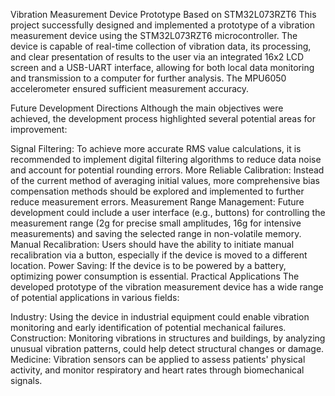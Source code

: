 Vibration Measurement Device Prototype Based on STM32L073RZT6
This project successfully designed and implemented a prototype of a vibration measurement device using the STM32L073RZT6 microcontroller. The device is capable of real-time collection of vibration data, its processing, and clear presentation of results to the user via an integrated 16x2 LCD screen and a USB-UART interface, allowing for both local data monitoring and transmission to a computer for further analysis. The MPU6050 accelerometer ensured sufficient measurement accuracy.

Future Development Directions
Although the main objectives were achieved, the development process highlighted several potential areas for improvement:

Signal Filtering: To achieve more accurate RMS value calculations, it is recommended to implement digital filtering algorithms to reduce data noise and account for potential rounding errors.
More Reliable Calibration: Instead of the current method of averaging initial values, more comprehensive bias compensation methods should be explored and implemented to further reduce measurement errors.
Measurement Range Management: Future development could include a user interface (e.g., buttons) for controlling the measurement range (2g for precise small amplitudes, 16g for intensive measurements) and saving the selected range in non-volatile memory.
Manual Recalibration: Users should have the ability to initiate manual recalibration via a button, especially if the device is moved to a different location.
Power Saving: If the device is to be powered by a battery, optimizing power consumption is essential.
Practical Applications
The developed prototype of the vibration measurement device has a wide range of potential applications in various fields:

Industry: Using the device in industrial equipment could enable vibration monitoring and early identification of potential mechanical failures.
Construction: Monitoring vibrations in structures and buildings, by analyzing unusual vibration patterns, could help detect structural changes or damage.
Medicine: Vibration sensors can be applied to assess patients' physical activity, and monitor respiratory and heart rates through biomechanical signals.

